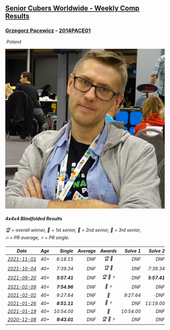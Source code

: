 <style>table {white-space: nowrap;}</style>
<link rel="stylesheet" type="text/css" href="/scw-comp/css/flags.css" />

## [Senior Cubers Worldwide - Weekly Comp Results](/scw-comp/results/)
### [Grzegorz Pacewicz](README.md) - [2014PACE01](https://www.worldcubeassociation.org/persons/2014PACE01?event=444bf)

<i class="flag flag-PL" />&nbsp;Poland

![Grzegorz Pacewicz](1566910999.jpg)

#### 4x4x4 Blindfolded Results

<span style="white-space: nowrap;">🏆 = overall winner</span>, <span style="white-space: nowrap;">🥇 = 1st senior</span>, <span style="white-space: nowrap;">🥈 = 2nd senior</span>, <span style="white-space: nowrap;">🥉 = 3rd senior</span>, <span style="white-space: nowrap;">🔥 = PR average</span>, <span style="white-space: nowrap;">⚡ = PR single</span>.

| Date | Age | Single | Average | Awards | Solve 1 | Solve 2 | Solve 3 | Video |
| :--: | :--: | --: | --: | :--: | --: | --: | --: | :-- |
| [2021-11-01](../../results/2021-11-01/444bf.md) | 40+ | 6:18.15 | DNF | 🏆 🥇 | DNF | DNF | 6:18.15 | [Desktop](https://www.facebook.com/events/1032479114251866/permalink/1034177720748672) / [Mobile](https://m.facebook.com/events/1032479114251866?view=permalink&id=1034177720748672) |
| [2021-10-04](../../results/2021-10-04/444bf.md) | 40+ | 7:39.34 | DNF | 🏆 🥇 | DNF | 7:39.34 | DNF | [Desktop](https://www.facebook.com/events/244694307606524/permalink/249941623748459) / [Mobile](https://m.facebook.com/events/244694307606524?view=permalink&id=249941623748459) |
| [2021-09-20](../../results/2021-09-20/444bf.md) | 40+ | **5:57.41** | DNF | 🏆 🥇 ⚡ | DNF | **5:57.41** | DNF | [Desktop](https://www.facebook.com/events/161657459452919/permalink/163552705930061) / [Mobile](https://m.facebook.com/events/161657459452919?view=permalink&id=163552705930061) |
| [2021-02-09](../../results/2021-02-09/444bf.md) | 40+ | **7:54.96** | DNF | 🥈 ⚡ | DNF | DNF | **7:54.96** | [Desktop](https://www.facebook.com/events/426225478800941/permalink/427043342052488) / [Mobile](https://m.facebook.com/events/426225478800941?view=permalink&id=427043342052488) |
| [2021-02-02](../../results/2021-02-02/444bf.md) | 40+ | 9:27.64 | DNF | 🥈 | 9:27.64 | DNF | 10:03.00 | [Desktop](https://www.facebook.com/events/508664813631510/permalink/512418999922758) / [Mobile](https://m.facebook.com/events/508664813631510?view=permalink&id=512418999922758) |
| [2021-01-26](../../results/2021-01-26/444bf.md) | 40+ | **8:51.11** | DNF | 🥈 ⚡ | DNF | 11:19.00 | **8:51.11** | [Desktop](https://www.facebook.com/events/712047552829208/permalink/712816019419028) / [Mobile](https://m.facebook.com/events/712047552829208?view=permalink&id=712816019419028) |
| [2021-01-19](../../results/2021-01-19/444bf.md) | 40+ | 10:54.00 | DNF | 🥈 | 10:54.00 | DNF | DNF | [Desktop](https://www.facebook.com/events/442673873440898/permalink/444021986639420) / [Mobile](https://m.facebook.com/events/442673873440898?view=permalink&id=444021986639420) |
| [2020-12-08](../../results/2020-12-08/444bf.md) | 40+ | **9:43.01** | DNF | 🏆 🥇 ⚡ | DNF | DNF | **9:43.01** | [Desktop](https://www.facebook.com/events/672444916797296/permalink/675837576458030) / [Mobile](https://m.facebook.com/events/672444916797296?view=permalink&id=675837576458030) |


<!-- Global site tag (gtag.js) - Google Analytics -->
<script async src="https://www.googletagmanager.com/gtag/js?id=UA-86348435-3"></script>
<script>window.dataLayer = window.dataLayer || []; function gtag() {dataLayer.push(arguments);} gtag('js', new Date()); gtag('config', 'UA-86348435-3');</script>

